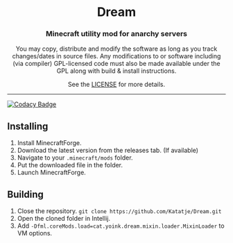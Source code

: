 <h1 align="center">Dream</h1>  
<h3 align="center">Minecraft utility mod for anarchy servers</h3>  
  
<p align="center">You may copy, distribute and modify the software as long as you track changes/dates in source files. Any modifications to or software including (via compiler) GPL-licensed code must also be made available under the GPL along with build & install instructions.</p>  
<p align="center">See the <a href="LICENSE">LICENSE</a> for more details.</p>  
  
---  

[![Codacy Badge](https://api.codacy.com/project/badge/Grade/ab952a3f8a4f4eb7bec9bd0117c95575)](https://app.codacy.com/manual/Katatje/Dream?utm_source=github.com&utm_medium=referral&utm_content=Katatje/Dream&utm_campaign=Badge_Grade_Dashboard)

  
## Installing

 1. Install MinecraftForge.
 2. Download the latest version from the releases tab. (If available)
 3. Navigate to your `.minecraft/mods` folder.
 4. Put the downloaded file in the folder.
 5. Launch MinecraftForge.

## Building

 1. Close the repository. `git clone https://github.com/Katatje/Dream.git`
 2. Open the cloned folder in Intellij.
 3. Add `-Dfml.coreMods.load=cat.yoink.dream.mixin.loader.MixinLoader` to VM options.